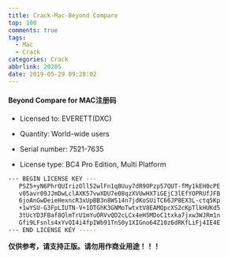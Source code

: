 ```yaml
---
title: Crack-Mac-Beyond Compare
top: 100
comments: true
tags:
  - Mac
  - Crack
categories: Crack
abbrlink: 20205
date: 2019-05-29 09:28:02
---
```

<!--![](https://source.unsplash.com/random/800x200)-->
<!--&emsp;-->

#### Beyond Compare for MAC注册码

- Licensed to: EVERETT(DXC)

- Quantity: World-wide users

- Serial number: 7521-7635

- License type: BC4 Pro Edition, Multi Platform

<!-- more -->

```bash
--- BEGIN LICENSE KEY ---
   PSZ5+yN6PhrQUIrizOll52wlFn1q8Uuy7dR9OPzp57QUT-fMy1kEH0cPE
   v05avr09JJmDwLclAXK57vwXDU7e08qzXVUwHXTiGEjC3lEfYOPRUfJFB
   6joAnGwDeieHexncR3xUpBB3n8WS14n7jdKoSUiTC66JP8EX3L-ctq5Kp
   +1wYSU-G3FpLIUTN-V+1OTGhK3GNMoTwtxtV8EAMQpcXS2cKpTlkHUKd5
   3tUcYD3FBaf8QlmTrU1mYuORVvQD2cLCx4eH5MDoC1txka7jxw3WJRm1n
   Gfi9LFsnls4xYvOI4i4fpIWb91TnS0y1XIGno64Z10z6dRKfLiFj4IE4E
--- END LICENSE KEY -----
```

**仅供参考，请支持正版。请勿用作商业用途！！！**
